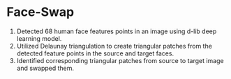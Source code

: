 # Face-Swap

1. Detected 68 human face features points in an image using d-lib deep learning model. 
2. Utilized Delaunay triangulation to create triangular patches from the detected feature points in the source and target faces.
3. Identified corresponding triangular patches from source to target image and swapped them. 


